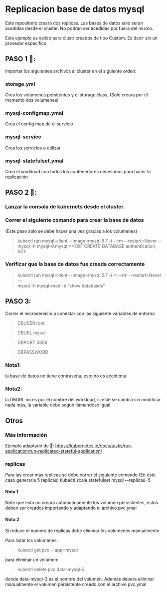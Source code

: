 # Replicacion base de datos mysql

Este repositorio creará dos replicas. Las bases de datos solo seran acedidas desde el cluster. No podran ser acedidas por fuera del mismo.

Este ejemplo es valido para clustr creados de tipo Custom. Es decir sin un provedor especifico.

## PASO 1 🔧:
importar los siguientes archivos al cluster en el siguiente orden:
 ### storage.yml
 Crea los volumenes persitentes y el storage class, (Solo creara por el momento dos volumenes)
 ### mysql-configmap.ymal
 Crea el config map de el servicio
 ### mysql-service
 Crea los servicios a utilizar
 ### mysql-statefulset.ymal
 Crea el workload con todos los contenedores necesarios para hacer la replicación

## PASO 2 🚀:
### Lanzar la consola de kubernets desde el cluster.
### Correr el siguiente comando para crear la base de datos

(Este paso solo se debe hacer una vez gracias a los volumenes)
 
> kubectl run mysql-client --image=mysql:5.7 -i --rm --restart=Never --\
  mysql -h mysql-0.mysql <<EOF
CREATE DATABASE authentication;
EOF 
 ### Verificar que la base de datos fue creada correctamente
 > kubectl run mysql-client --image=mysql:5.7 -i -t --rm --restart=Never --\
  mysql -h mysql-read -e "show databases"

## PASO 3:
Correr el microservicio a conestar con las siguiente variables de entorno

  > DBUSER	root 
  
  > DBURL	mysql 
  
  > DBPORT	3306 
  
  > DBPASSWORD	 
  
  ### Nota1: 
  la base de datos no tiene contraseña, esto no es accidental 
  ### Nota2: 
  la DBURL no es por el nombre del workload, si este se cambia sin modificar nada más, la variable debe seguir llamandose igual.


## Otros
### Más información
 Ejemplo adaptado de 📖:
https://kubernetes.io/docs/tasks/run-application/run-replicated-stateful-application/

### replicas
Para las crear más replicas se debe correr el siguiente comando (En este caso generaria 5 replicas)
kubectl scale statefulset mysql  --replicas=5

#### Nota 1
Note que esto no creará automaticamente los volumen persistentes, estos deben ser creados importando y adaptando el archivo pvc.ymal

#### Nota 2
Si reduce el numero de replicas debe eliminar los volumenes manualmente

Para listar los volumenes:
> kubectl get pvc -l app=mysql

para eliminar un volumen:

> kubectl delete pvc data-mysql-3

 donde data-mysql-3 es el nombre del volumen. Además debera eliminar manualmente el volumen persistente creado con el archivo pvc.ymal
